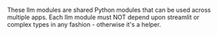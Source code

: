 These llm modules are shared Python modules that can be used across
multiple apps. Each llm module must NOT depend upon
streamlit or complex types in any fashion - otherwise it's a helper.

